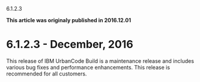 





6.1.2.3

**This article was originaly published in 2016.12.01**


6.1.2.3 - December, 2016
========================





This release of IBM UrbanCode Build is a maintenance release and includes various bug fixes and performance enhancements. This release is recommended for all customers.





